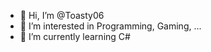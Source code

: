 - 👋 Hi, I’m @Toasty06
- 👀 I’m interested in Programming, Gaming, ...
- 🌱 I’m currently learning C#

<!---
Toasty06/Toasty06 is a ✨ special ✨ repository because its `README.md` (this file) appears on your GitHub profile.
You can click the Preview link to take a look at your changes.
--->
